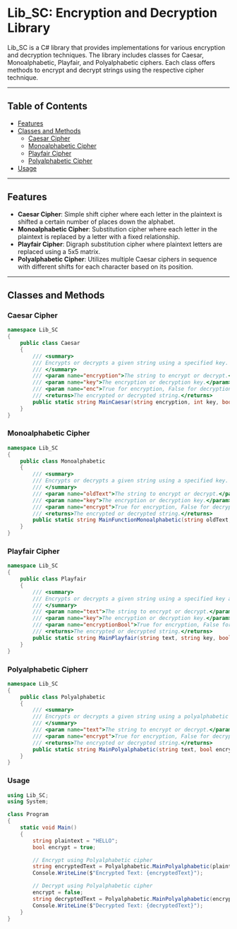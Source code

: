 # Lib_SC: Encryption and Decryption Library

Lib_SC is a C# library that provides implementations for various encryption and decryption techniques. The library includes classes for Caesar, Monoalphabetic, Playfair, and Polyalphabetic ciphers. Each class offers methods to encrypt and decrypt strings using the respective cipher technique.

---

## Table of Contents

- [Features](#features)
- [Classes and Methods](#classes-and-methods)
  - [Caesar Cipher](#caesar-cipher)
  - [Monoalphabetic Cipher](#monoalphabetic-cipher)
  - [Playfair Cipher](#playfair-cipher)
  - [Polyalphabetic Cipher](#polyalphabetic-cipher)
- [Usage](#usage)
---

## Features

- **Caesar Cipher**: Simple shift cipher where each letter in the plaintext is shifted a certain number of places down the alphabet.
- **Monoalphabetic Cipher**: Substitution cipher where each letter in the plaintext is replaced by a letter with a fixed relationship.
- **Playfair Cipher**: Digraph substitution cipher where plaintext letters are replaced using a 5x5 matrix.
- **Polyalphabetic Cipher**: Utilizes multiple Caesar ciphers in sequence with different shifts for each character based on its position.

---

## Classes and Methods

### Caesar Cipher

```csharp
namespace Lib_SC
{
    public class Caesar
    {
        /// <summary>
        /// Encrypts or decrypts a given string using a specified key.
        /// </summary>
        /// <param name="encryption">The string to encrypt or decrypt.</param>
        /// <param name="key">The encryption or decryption key.</param>
        /// <param name="enc">True for encryption, False for decryption.</param>
        /// <returns>The encrypted or decrypted string.</returns>
        public static string MainCaesar(string encryption, int key, bool enc);
    }
}
 ```
### Monoalphabetic Cipher
```csharp
namespace Lib_SC
{
    public class Monoalphabetic
    {
        /// <summary>
        /// Encrypts or decrypts a given string using a specified key.
        /// </summary>
        /// <param name="oldText">The string to encrypt or decrypt.</param>
        /// <param name="key">The encryption or decryption key.</param>
        /// <param name="encrypt">True for encryption, False for decryption.</param>
        /// <returns>The encrypted or decrypted string.</returns>
        public static string MainFunctionMonoalphabetic(string oldText, string key, bool encrypt);
    }
}
 ```

### Playfair Cipher
```csharp
namespace Lib_SC
{
    public class Playfair
    {
        /// <summary>
        /// Encrypts or decrypts a given string using a specified key and Playfair cipher logic.
        /// </summary>
        /// <param name="text">The string to encrypt or decrypt.</param>
        /// <param name="key">The encryption or decryption key.</param>
        /// <param name="encryptionBool">True for encryption, False for decryption.</param>
        /// <returns>The encrypted or decrypted string.</returns>
        public static string MainPlayfair(string text, string key, bool encryptionBool);
    }
}

 ```

### Polyalphabetic Cipherr
```csharp
namespace Lib_SC
{
    public class Polyalphabetic
    {
        /// <summary>
        /// Encrypts or decrypts a given string using a polyalphabetic cipher.
        /// </summary>
        /// <param name="text">The string to encrypt or decrypt.</param>
        /// <param name="encrypt">True for encryption, False for decryption.</param>
        /// <returns>The encrypted or decrypted string.</returns>
        public static string MainPolyalphabetic(string text, bool encrypt);
    }
}

 ```

### Usage
```csharp
using Lib_SC;
using System;

class Program
{
    static void Main()
    {
        string plaintext = "HELLO";
        bool encrypt = true;

        // Encrypt using Polyalphabetic cipher
        string encryptedText = Polyalphabetic.MainPolyalphabetic(plaintext, encrypt);
        Console.WriteLine($"Encrypted Text: {encryptedText}");

        // Decrypt using Polyalphabetic cipher
        encrypt = false;
        string decryptedText = Polyalphabetic.MainPolyalphabetic(encryptedText, encrypt);
        Console.WriteLine($"Decrypted Text: {decryptedText}");
    }
}


 ```
